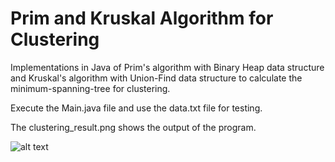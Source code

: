 Prim and Kruskal Algorithm for Clustering
=========================================
Implementations in Java of Prim's algorithm with Binary Heap data structure and Kruskal's algorithm with Union-Find data structure to calculate the minimum-spanning-tree  for clustering.

Execute the Main.java file and use the data.txt file for testing.

The clustering_result.png shows the output of the program.


![alt text](https://github.com/roquelopez/prim_and_kruskal_algorithm_for_clustering/blob/master/resource/clustering_result.png)
